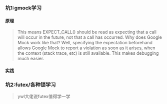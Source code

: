 ### 坑1:gmock学习
#### 原理
> This means EXPECT_CALL() should be read as expecting that a call will occur in the future, not that a call has occurred. Why does Google Mock work like that? Well, specifying the expectation beforehand allows Google Mock to report a violation as soon as it arises, when the context (stack trace, etc) is still available. This makes debugging much easier.

#### 实践

### 坑2:futex/各种锁学习
> ywl大佬说futex值得学一学
